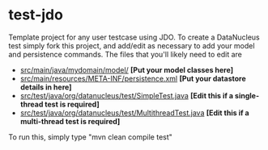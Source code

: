 test-jdo
========

Template project for any user testcase using JDO.
To create a DataNucleus test simply fork this project, and add/edit as 
necessary to add your model and persistence commands. The files that you'll likely need to edit are

* <a href="https://github.com/datanucleus/test-jdo/tree/master/src/main/java/mydomain/model">src/main/java/mydomain/model/</a>   **[Put your model classes here]**
* <a href="https://github.com/datanucleus/test-jdo/blob/master/src/main/resources/META-INF/persistence.xml">src/main/resources/META-INF/persistence.xml</a>   **[Put your datastore details in here]**
* <a href="https://github.com/datanucleus/test-jdo/blob/master/src/test/java/org/datanucleus/test/SimpleTest.java">src/test/java/org/datanucleus/test/SimpleTest.java</a>   **[Edit this if a single-thread test is required]**
* <a href="https://github.com/datanucleus/test-jdo/blob/master/src/test/java/org/datanucleus/test/MultithreadTest.java">src/test/java/org/datanucleus/test/MultithreadTest.java</a>   **[Edit this if a multi-thread test is required]**

To run this, simply type "mvn clean compile test"
